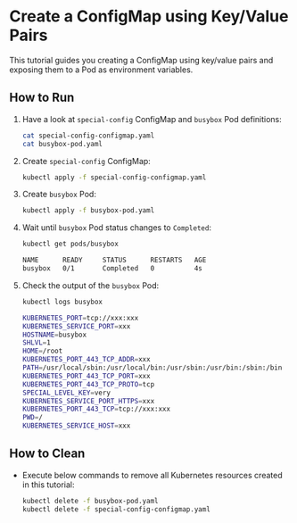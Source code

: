 # Create a ConfigMap using Key/Value Pairs

This tutorial guides you creating a ConfigMap using key/value pairs and exposing them to a Pod as environment variables.

## How to Run

1. Have a look at `special-config` ConfigMap and `busybox` Pod definitions:

   ```bash
   cat special-config-configmap.yaml
   cat busybox-pod.yaml  
   ```

2. Create `special-config` ConfigMap:

   ```bash
   kubectl apply -f special-config-configmap.yaml
   ```

3. Create `busybox` Pod:

   ```bash
   kubectl apply -f busybox-pod.yaml
   ```

4. Wait until `busybox` Pod status changes to `Completed`:
   
   ```bash
   kubectl get pods/busybox

   NAME      READY     STATUS      RESTARTS   AGE
   busybox   0/1       Completed   0          4s
   ```
5. Check the output of the `busybox` Pod:

   ```bash
   kubectl logs busybox

   KUBERNETES_PORT=tcp://xxx:xxx
   KUBERNETES_SERVICE_PORT=xxx
   HOSTNAME=busybox
   SHLVL=1
   HOME=/root
   KUBERNETES_PORT_443_TCP_ADDR=xxx
   PATH=/usr/local/sbin:/usr/local/bin:/usr/sbin:/usr/bin:/sbin:/bin
   KUBERNETES_PORT_443_TCP_PORT=xxx
   KUBERNETES_PORT_443_TCP_PROTO=tcp
   SPECIAL_LEVEL_KEY=very
   KUBERNETES_SERVICE_PORT_HTTPS=xxx
   KUBERNETES_PORT_443_TCP=tcp://xxx:xxx
   PWD=/
   KUBERNETES_SERVICE_HOST=xxx
   ```

## How to Clean

- Execute below commands to remove all Kubernetes resources created in this tutorial:
  
  ```bash
  kubectl delete -f busybox-pod.yaml
  kubectl delete -f special-config-configmap.yaml
  ```